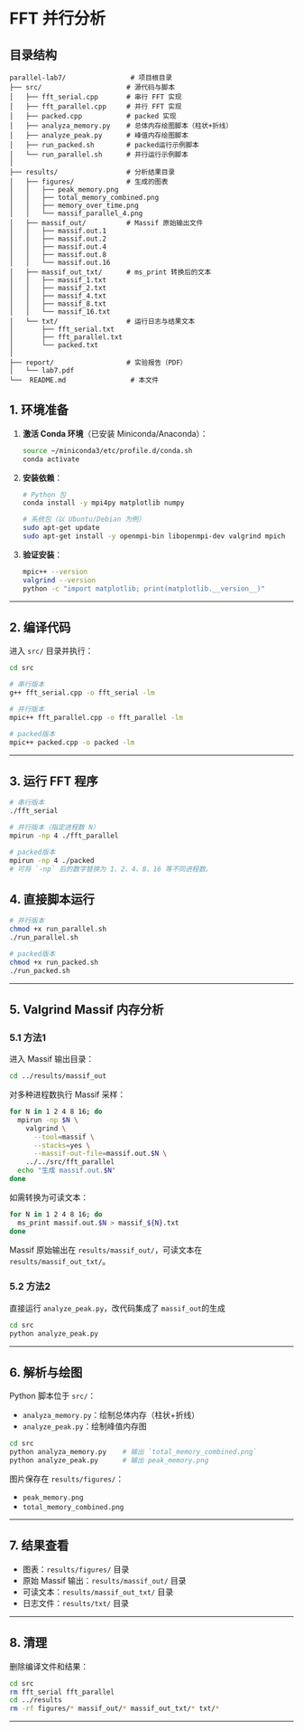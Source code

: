 # FFT 并行分析

## 目录结构

```
parallel-lab7/                # 项目根目录
├── src/                     # 源代码与脚本
│   ├── fft_serial.cpp       # 串行 FFT 实现
│   ├── fft_parallel.cpp     # 并行 FFT 实现
│   ├── packed.cpp           # packed 实现
│   ├── analyza_memory.py    # 总体内存绘图脚本（柱状+折线）
│   ├── analyze_peak.py      # 峰值内存绘图脚本
│   ├── run_packed.sh        # packed运行示例脚本
│   └── run_parallel.sh      # 并行运行示例脚本
│
├── results/                 # 分析结果目录
│   ├── figures/             # 生成的图表
│   │   ├── peak_memory.png
│   │   ├── total_memory_combined.png
│   │   ├── memory_over_time.png
│   │   └── massif_parallel_4.png
│   ├── massif_out/          # Massif 原始输出文件
│   │   ├── massif.out.1
│   │   ├── massif.out.2
│   │   ├── massif.out.4
│   │   ├── massif.out.8
│   │   └── massif.out.16
│   ├── massif_out_txt/      # ms_print 转换后的文本
│   │   ├── massif_1.txt
│   │   ├── massif_2.txt
│   │   ├── massif_4.txt
│   │   ├── massif_8.txt
│   │   └── massif_16.txt
│   └── txt/                 # 运行日志与结果文本
│       ├── fft_serial.txt
│       ├── fft_parallel.txt
│       └── packed.txt  
│
├── report/                  # 实验报告（PDF）
│   └── lab7.pdf
└──  README.md                # 本文件
```

## 1. 环境准备

1. **激活 Conda 环境**（已安装 Miniconda/Anaconda）：

   ```bash
   source ~/miniconda3/etc/profile.d/conda.sh
   conda activate
   ```
2. **安装依赖**：

   ```bash
   # Python 包
   conda install -y mpi4py matplotlib numpy

   # 系统包（以 Ubuntu/Debian 为例）
   sudo apt-get update
   sudo apt-get install -y openmpi-bin libopenmpi-dev valgrind mpich
   ```
3. **验证安装**：

   ```bash
   mpic++ --version
   valgrind --version
   python -c "import matplotlib; print(matplotlib.__version__)"
   ```

---

## 2. 编译代码

进入 `src/` 目录并执行：

```bash
cd src

# 串行版本
g++ fft_serial.cpp -o fft_serial -lm

# 并行版本
mpic++ fft_parallel.cpp -o fft_parallel -lm

# packed版本
mpic++ packed.cpp -o packed -lm
```

---

## 3. 运行 FFT 程序

```bash
# 串行版本
./fft_serial

# 并行版本（指定进程数 N）
mpirun -np 4 ./fft_parallel

# packed版本
mpirun -np 4 ./packed
# 可将 `-np` 后的数字替换为 1、2、4、8、16 等不同进程数。
```

## 4. 直接脚本运行

```bash
# 并行版本
chmod +x run_parallel.sh
./run_parallel.sh

# packed版本
chmod +x run_packed.sh
./run_packed.sh
```

---

## 5. Valgrind Massif 内存分析

### 5.1 方法1

进入 Massif 输出目录：

```bash
cd ../results/massif_out
```

对多种进程数执行 Massif 采样：

```bash
for N in 1 2 4 8 16; do
  mpirun -np $N \
    valgrind \
      --tool=massif \
      --stacks=yes \
      --massif-out-file=massif.out.$N \
    ../../src/fft_parallel
  echo "生成 massif.out.$N"
done
```

如需转换为可读文本：

```bash
for N in 1 2 4 8 16; do
  ms_print massif.out.$N > massif_${N}.txt
done
```

Massif 原始输出在 `results/massif_out/`，可读文本在 `results/massif_out_txt/`。

### 5.2 方法2

直接运行 `analyze_peak.py`，改代码集成了 `massif_out`的生成

```bash
cd src
python analyze_peak.py     
```

---

## 6. 解析与绘图

Python 脚本位于 `src/`：

* `analyza_memory.py`：绘制总体内存（柱状+折线）
* `analyze_peak.py`：绘制峰值内存图

```bash
cd src
python analyza_memory.py    # 输出 `total_memory_combined.png`
python analyze_peak.py      # 输出 peak_memory.png  
```

图片保存在 `results/figures/`：

* `peak_memory.png`
* `total_memory_combined.png`

---

## 7. 结果查看

* 图表：`results/figures/` 目录
* 原始 Massif 输出：`results/massif_out/` 目录
* 可读文本：`results/massif_out_txt/` 目录
* 日志文件：`results/txt/` 目录

---

## 8. 清理

删除编译文件和结果：

```bash
cd src
rm fft_serial fft_parallel
cd ../results
rm -rf figures/* massif_out/* massif_out_txt/* txt/*
```

---

